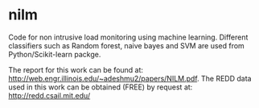 # nilm
Code for non intrusive load monitoring using machine learning. Different classifiers such as Random forest, naive bayes and SVM are used from Python/Scikit-learn packge.

The report for this work can be found at: http://web.engr.illinois.edu/~adeshmu2/papers/NILM.pdf. The REDD data used in this work can be obtained (FREE) by request at: http://redd.csail.mit.edu/
